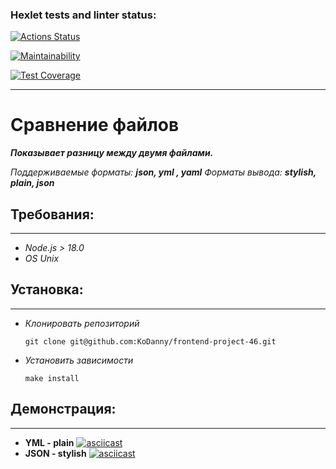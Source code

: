 ### Hexlet tests and linter status:
[![Actions Status](https://github.com/KoDanny/frontend-project-46/workflows/hexlet-check/badge.svg)](https://github.com/KoDanny/frontend-project-46/actions)

[![Maintainability](https://api.codeclimate.com/v1/badges/3cbf85c6d53293967798/maintainability)](https://codeclimate.com/github/KoDanny/frontend-project-46/maintainability)

[![Test Coverage](https://api.codeclimate.com/v1/badges/3cbf85c6d53293967798/test_coverage)](https://codeclimate.com/github/KoDanny/frontend-project-46/test_coverage)
***

# Сравнение файлов

***Показывает разницу между двумя файлами.***

_Поддерживаемые форматы: **json, yml , yaml**_
_Форматы вывода: **stylish, plain, json**_

## Требования:
***
- _Node.js > 18.0_
- _OS Unix_

## Установка:
***
- _Клонировать репозиторий_
   ```
   git clone git@github.com:KoDanny/frontend-project-46.git
   ```
- _Установить зависимости_
  ```
  make install
  ```
  
## Демонстрация:
***
- **YML - plain**
[![asciicast](https://asciinema.org/a/tSUrIumnKrjhKOcl9vRu0pJz3.svg)](https://asciinema.org/a/tSUrIumnKrjhKOcl9vRu0pJz3)
- **JSON - stylish**
[![asciicast](https://asciinema.org/a/RM2wL9shNXa68Zxo5R5eI5eGl.svg)](https://asciinema.org/a/RM2wL9shNXa68Zxo5R5eI5eGl)

